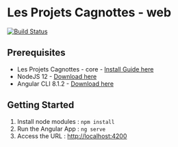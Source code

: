# Les Projets Cagnottes - web

[![Build Status](https://travis-ci.org/les-projets-cagnottes/web.svg?branch=master)](https://travis-ci.org/les-projets-cagnottes/web) 

## Prerequisites

- Les Projets Cagnottes - core - [Install Guide here](https://github.com/les-projets-cagnottes/core#getting-started)
- NodeJS 12 - [Download here](https://nodejs.org)
- Angular CLI 8.1.2 - [Download here](https://cli.angular.io)

## Getting Started

1. Install node modules : `npm install`
2. Run the Angular App : `ng serve`
3. Access the URL : [http://localhost:4200](http://localhost:4200)